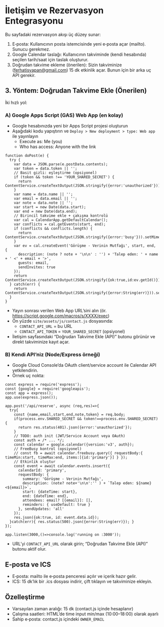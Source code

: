 # İletişim ve Rezervasyon Entegrasyonu

Bu sayfadaki rezervasyon akışı üç düzey sunar:

1) E‑posta: Kullanıcının posta istemcisinde yeni e‑posta açar (mailto). Sunucu gerekmez.
2) Google Calendar taslağı: Kullanıcının takviminde (kendi hesabında) seçilen tarih/saat için taslak oluşturur.
3) Doğrudan takvime ekleme (önerilen): Sizin takviminize (ferhatisyapan@gmail.com) 15 dk etkinlik açar. Bunun için bir arka uç API gerekir.

## 3. Yöntem: Doğrudan Takvime Ekle (Önerilen)

İki hızlı yol:

### A) Google Apps Script (GAS) Web App (en kolay)

- Google hesabınızda yeni bir Apps Script projesi oluşturun
- Aşağıdaki kodu yapıştırın ve `Deploy > New deployment > type: Web app` ile yayınlayın
  - Execute as: Me (you)
  - Who has access: Anyone with the link

```
function doPost(e) {
  try {
    var data = JSON.parse(e.postData.contents);
    var token = data.token || '';
    // Basit gizli: eşleştirme (opsiyonel)
    if (token && token !== 'YOUR_SHARED_SECRET') {
      return ContentService.createTextOutput(JSON.stringify({error:'unauthorized'})).setMimeType(ContentService.MimeType.JSON);
    }
    var name = data.name || '';
    var email = data.email || '';
    var note = data.note || '';
    var start = new Date(data.start);
    var end = new Date(data.end);
    // Birincil takvime ekle + çakışma kontrolü
    var cal = CalendarApp.getDefaultCalendar();
    var conflicts = cal.getEvents(start, end);
    if (conflicts && conflicts.length) {
      return ContentService.createTextOutput(JSON.stringify({error:'busy'})).setMimeType(ContentService.MimeType.JSON);
    }
    var ev = cal.createEvent('Görüşme - Verinin Mutfağı', start, end, {
      description: (note ? note + '\n\n' : '') + 'Talep eden: ' + name + ' <' + email + '>',
      guests: email,
      sendInvites: true
    });
    return ContentService.createTextOutput(JSON.stringify({ok:true,id:ev.getId()})).setMimeType(ContentService.MimeType.JSON);
  } catch(err) {
    return ContentService.createTextOutput(JSON.stringify({error:String(err)})).setMimeType(ContentService.MimeType.JSON);
  }
}
```

- Yayın sonrası verilen Web App URL’sini alın (ör. https://script.google.com/macros/s/XXXX/exec)
- Ön yüzde `site/assets/js/contact.js` dosyasında:
  - `CONTACT_API_URL` = bu URL
  - `CONTACT_API_TOKEN` = `YOUR_SHARED_SECRET` (opsiyonel)
- İletişim sayfasındaki “Doğrudan Takvime Ekle (API)” butonu görünür ve direkt takviminize kayıt açar.

### B) Kendi API’niz (Node/Express örneği)

- Google Cloud Console’da OAuth client/service account ile Calendar API yetkilendirin.
- Örnek uç nokta:

```
const express = require('express');
const {google} = require('googleapis');
const app = express();
app.use(express.json());

app.post('/api/reserve', async (req,res)=>{
  try{
    const {name,email,start,end,note,token} = req.body;
    if(process.env.SHARED_SECRET && token!==process.env.SHARED_SECRET){
      return res.status(401).json({error:'unauthorized'});
    }
    // TODO: auth init (JWT/Service Account veya OAuth)
    const auth = /* ... */;
    const calendar = google.calendar({version:'v3', auth});
    // FreeBusy kontrol (opsiyonel)
    // const fb = await calendar.freebusy.query({ requestBody:{ timeMin:start, timeMax:end, items:[{id:'primary'}] } });
    // Etkinlik oluştur
    const event = await calendar.events.insert({
      calendarId: 'primary',
      requestBody: {
        summary: 'Görüşme - Verinin Mutfağı',
        description: (note? note+'\n\n':'' ) + `Talep eden: ${name} <${email}>`,
        start: {dateTime: start},
        end: {dateTime: end},
        attendees: email? [{email}]: [],
        reminders: { useDefault: true }
      }, sendUpdates: 'all'
    });
    res.json({ok:true, id: event.data.id});
  }catch(err){ res.status(500).json({error:String(err)}); }
});

app.listen(3000,()=>console.log('running on :3000'));
```

- URL’yi `CONTACT_API_URL` olarak girin; “Doğrudan Takvime Ekle (API)” butonu aktif olur.

## E‑posta ve ICS
- E‑posta: mailto ile e‑posta penceresi açılır ve içerik hazır gelir.
- ICS: 15 dk’lık bir .ics dosyası indirir, çift tıklayın ve takviminize ekleyin.

## Özelleştirme
- Varsayılan zaman aralığı: 15 dk (contact.js içinde hesaplanır)
- Çalışma saatleri: HTML’de time input min/max (10:00–18:00) olarak ayarlı
- Sahip e‑posta: contact.js içindeki `OWNER_EMAIL`
